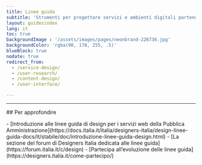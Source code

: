```yaml
---
title: Linee guida
subtitle: 'Strumenti per progettare servizi e ambienti digitali partendo dalle effettive esigenze degli utenti.<br><a target="_blank" class="u-color-teal-50" href="https://docs.italia.it/italia/designers-italia/design-linee-guida-docs/it/stabile/doc/introduzione-linee-guida-design.html">Vai alla intro</a>'
layout: guidesindex
lang: it
toc: true
backgroundImage : '/assets/images/pages/neonbrand-226736.jpg'
backgroundColor: 'rgba(90, 178, 255, .5)'
blueBlock: true
nodate: true
redirect_from:
  - /service-design/
  - /user-research/
  - /content-design/
  - /user-interface/

---
```


<hr class="u-border-left-none u-border-right-none u-border-bottom-xxs u-border-top-none u-color-grey-30 u-margin-bottom-xl" >
## Per approfondire
<p></p>
- [Introduzione alle linee guida di design per i servizi web della Pubblica Amministrazione](https://docs.italia.it/italia/designers-italia/design-linee-guida-docs/it/stabile/doc/introduzione-linee-guida-design.html)
- [La sezione del forum di Designers Italia dedicata alle linee guida](https://forum.italia.it/c/design)
- [Partecipa all’evoluzione delle linee guida](https://designers.italia.it/come-partecipo/)
